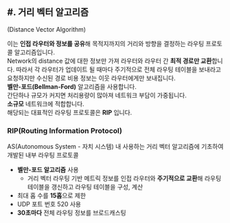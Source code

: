 ## #. 거리 벡터 알고리즘

(Distance Vector Algorithm)

이는 **인접 라우터와 정보를 공유**해 목적지까지의 거리와 방향을 결정하는 라우팅 프로토콜 알고리즘입니다.  
Network의 distance 값에 대한 정보만 가져 라우터와 라우터 간 **최적 경로만 교환**합니다. 따라서 각 라우터가 업데이트 될 때마다 주기적으로 전체 라우팅 테이블을 보내라고 요청하지만 수신된 경로 비용 정보는 이웃 라우터에게만 보내집니다.  
**벨만-포드(Bellman-Ford)** 알고리즘을 사용합니다.  
간단하나 규모가 커지면 처리용량이 많아져 네트워크 부담이 가중됩니다.  
**소규모** 네트워크에 적합합니다.  
해당되는 대표적인 라우팅 프로토콜은 **RIP** 입니다.

### RIP(Routing Information Protocol)

AS(Autonomous System - 자치 시스템) 내 사용하는 거리 벡터 알고리즘에 기초하여 개발된 내부 라우팅 프로토콜

- **벨만-포드 알고리즘** 사용
    - 거리 벡터 라우팅 기반 메트릭 정보를 인접 라우터와 **주기적으로 교환**해 라우팅 테이블을 갱신하고 라우팅 테이블을 구성, 계산
- 최대 홉 수를 **15홉**으로 제한
- UDP 포트 번호 520 사용
- **30초마다** 전체 라우팅 정보를 브로드캐스팅